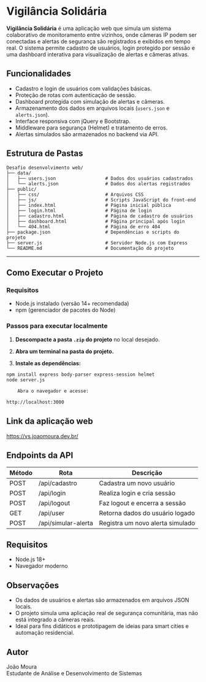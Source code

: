 # Vigilância Solidária

**Vigilância Solidária** é uma aplicação web que simula um sistema colaborativo de monitoramento entre vizinhos, onde câmeras IP podem ser conectadas e alertas de segurança são registrados e exibidos em tempo real. O sistema permite cadastro de usuários, login protegido por sessão e uma dashboard interativa para visualização de alertas e câmeras ativas.

## Funcionalidades

- Cadastro e login de usuários com validações básicas.
- Proteção de rotas com autenticação de sessão.
- Dashboard protegida com simulação de alertas e câmeras.
- Armazenamento dos dados em arquivos locais (`users.json` e `alerts.json`).
- Interface responsiva com jQuery e Bootstrap.
- Middleware para segurança (Helmet) e tratamento de erros.
- Alertas simulados são armazenados no backend via API.

## Estrutura de Pastas

```
Desafio desenvolvimento web/
├── data/
│   ├── users.json                  # Dados dos usuários cadastrados
│   └── alerts.json                 # Dados dos alertas registrados
├── public/
│   ├── css/                        # Arquivos CSS
│   ├── js/                         # Scripts JavaScript do front-end
│   ├── index.html                  # Página inicial pública
│   ├── login.html                  # Página de login
│   ├── cadastro.html               # Página de cadastro de usuários
│   ├── dashboard.html              # Página principal após login
│   └── 404.html                    # Página de erro 404
├── package.json                    # Dependências e scripts do projeto
├── server.js                       # Servidor Node.js com Express
└── README.md                       # Documentação do projeto
```


---

## Como Executar o Projeto

### Requisitos

- Node.js instalado (versão 14+ recomendada)
- npm (gerenciador de pacotes do Node)

### Passos para executar localmente

1. **Descompacte a pasta `.zip` do projeto** no local desejado.

2. **Abra um terminal na pasta do projeto.**

3. **Instale as dependências:**

```bash
npm install express body-parser express-session helmet
node server.js

    Abra o navegador e acesse:

http://localhost:3000


```

## Link da aplicação web
https://vs.joaomoura.dev.br/

## Endpoints da API

| Método | Rota                 | Descrição                          |
|--------|----------------------|------------------------------------|
| POST   | /api/cadastro        | Cadastra um novo usuário           |
| POST   | /api/login           | Realiza login e cria sessão        |
| POST   | /api/logout          | Faz logout e encerra a sessão      |
| GET    | /api/user            | Retorna dados do usuário logado    |
| POST   | /api/simular-alerta  | Registra um novo alerta simulado   |

## Requisitos

- Node.js 18+
- Navegador moderno

## Observações

- Os dados de usuários e alertas são armazenados em arquivos JSON locais.
- O projeto simula uma aplicação real de segurança comunitária, mas não está integrado a câmeras reais.
- Ideal para fins didáticos e prototipagem de ideias para smart cities e automação residencial.

## Autor

João Moura  
Estudante de Análise e Desenvolvimento de Sistemas  
